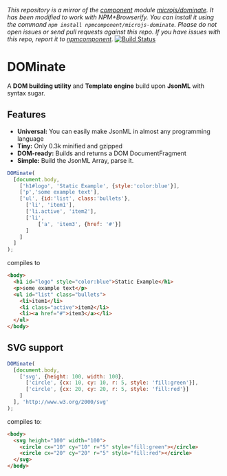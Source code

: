 *This repository is a mirror of the [component](http://component.io) module [microjs/dominate](http://github.com/microjs/dominate). It has been modified to work with NPM+Browserify. You can install it using the command `npm install npmcomponent/microjs-dominate`. Please do not open issues or send pull requests against this repo. If you have issues with this repo, report it to [npmcomponent](https://github.com/airportyh/npmcomponent).*
[![Build Status](https://secure.travis-ci.org/microjs/DOMinate.png?branch=master)](https://travis-ci.org/microjs/DOMinate)
# DOMinate

A **DOM building utility** and **Template engine** build upon **JsonML** with syntax sugar.

## Features
- **Universal:** You can easily make JsonML in almost any programming language
- **Tiny:** Only 0.3k minified and gzipped
- **DOM-ready:** Builds and returns a DOM DocumentFragment
- **Simple:** Build the JsonML Array, parse it.


```javascript
DOMinate(
  [document.body,
    ['h1#logo', 'Static Example', {style:'color:blue'}],
    ['p','some example text'],
    ['ul', {id:'list', class:'bullets'},
      ['li', 'item1'],
      ['li.active', 'item2'],
      ['li',
          ['a', 'item3', {href: '#'}]
      ]
    ]
  ]
);
```

compiles to

```html
<body>
  <h1 id="logo" style="color:blue">Static Example</h1>
  <p>some example text</p>
  <ul id="list" class="bullets">
    <li>item1</li>
    <li class="active">item2</li>
    <li><a href="#">item3</a></li>
  </ul>
</body>
```

## SVG support

```javascript
DOMinate(
  [document.body,
    ['svg', {height: 100, width: 100},
      ['circle', {cx: 10, cy: 10, r: 5, style: 'fill:green'}],
      ['circle', {cx: 20, cy: 20, r: 5, style: 'fill:red'}]
    ]
  ], 'http://www.w3.org/2000/svg'
);
```
compiles to:

```html
<body>
  <svg height="100" width="100">
    <circle cx="10" cy="10" r="5" style="fill:green"></circle>
    <circle cx="20" cy="20" r="5" style="fill:red"></circle>
  </svg>
</body>
```